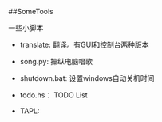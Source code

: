 ##SomeTools


一些小脚本


+ translate: 翻译。有GUI和控制台两种版本

+ song.py: 操纵电脑唱歌

+ shutdown.bat: 设置windows自动关机时间

+ todo.hs： TODO List 

+ TAPL: 
